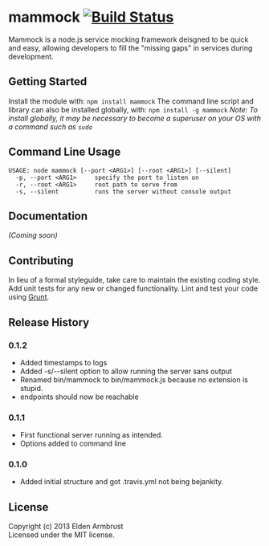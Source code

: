 # mammock [![Build Status](https://secure.travis-ci.org/earmbrust/mammock.png?branch=master)](http://travis-ci.org/earmbrust/mammock)

Mammock is a node.js service mocking framework deisgned to be quick and easy, allowing developers to fill the "missing gaps" in services during development.

## Getting Started
Install the module with: `npm install mammock`
The command line script and library can also be installed globally, with: `npm install -g mammock`
_Note: To install globally, it may be necessary to become a superuser on your OS with a command such as `sudo`_

## Command Line Usage
    USAGE: node mammock [--port <ARG1>] [--root <ARG1>] [--silent] 
      -p, --port <ARG1>     specify the port to listen on
      -r, --root <ARG1>     root path to serve from
      -s, --silent          runs the server without console output

## Documentation
_(Coming soon)_

## Contributing
In lieu of a formal styleguide, take care to maintain the existing coding style. Add unit tests for any new or changed functionality. Lint and test your code using [Grunt](http://gruntjs.com/).

## Release History
### 0.1.2
* Added timestamps to logs
* Added -s/--silent option to allow running the server sans output
* Renamed bin/mammock to bin/mammock.js because no extension is stupid.
* endpoints should now be reachable

### 0.1.1
* First functional server running as intended.
* Options added to command line

### 0.1.0
* Added initial structure and got .travis.yml not being bejankity.

## License
Copyright (c) 2013 Elden Armbrust  
Licensed under the MIT license.
